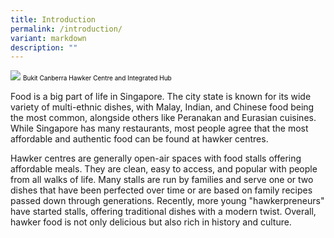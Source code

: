 ```yaml
---
title: Introduction
permalink: /introduction/
variant: markdown
description: ""
---
```

![](/images/Hawkersdigital/hawkers-digitalstory-cover-dg.jpg)
<span style="font-weight: 400; font-size: 10px; font-style: normal; color:#000000">Bukit Canberra Hawker Centre and Integrated Hub</span>

Food is a big part of life in Singapore. The city state is known for its wide variety of multi-ethnic dishes, with Malay, Indian, and Chinese food being the most common, alongside others like Peranakan and Eurasian cuisines. While Singapore has many restaurants, most people agree that the most affordable and authentic food can be found at hawker centres.

Hawker centres are generally open-air spaces with food stalls offering affordable meals. They are clean, easy to access, and popular with people from all walks of life. Many stalls are run by families and serve one or two dishes that have been perfected over time or are based on family recipes passed down through generations. Recently, more young "hawkerpreneurs" have started stalls, offering traditional dishes with a modern twist. Overall, hawker food is not only delicious but also rich in history and culture.